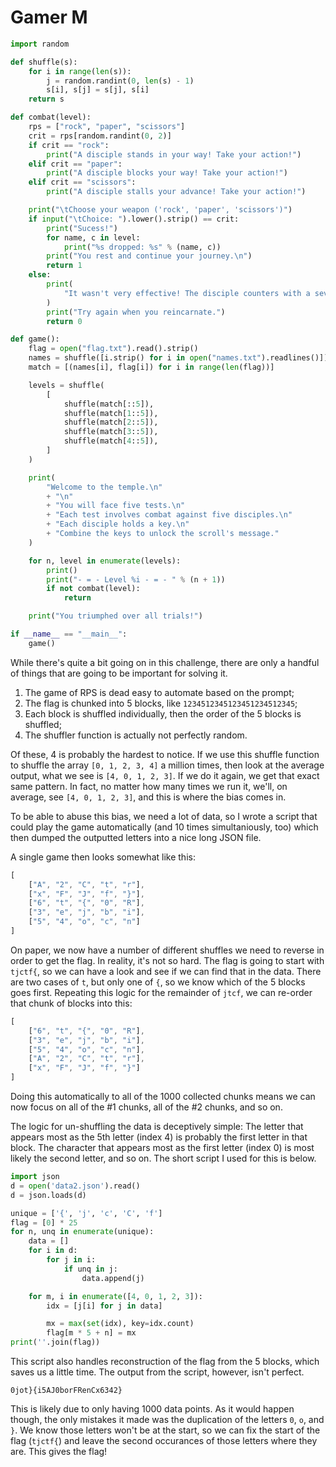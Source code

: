 # Gamer M

```py
import random

def shuffle(s):
    for i in range(len(s)):
        j = random.randint(0, len(s) - 1)
        s[i], s[j] = s[j], s[i]
    return s

def combat(level):
    rps = ["rock", "paper", "scissors"]
    crit = rps[random.randint(0, 2)]
    if crit == "rock":
        print("A disciple stands in your way! Take your action!")
    elif crit == "paper":
        print("A disciple blocks your way! Take your action!")
    elif crit == "scissors":
        print("A disciple stalls your advance! Take your action!")

    print("\tChoose your weapon ('rock', 'paper', 'scissors')")
    if input("\tChoice: ").lower().strip() == crit:
        print("Sucess!")
        for name, c in level:
            print("%s dropped: %s" % (name, c))
        print("You rest and continue your journey.\n")
        return 1
    else:
        print(
            "It wasn't very effective! The disciple counters with a seven page combo of punches and you die."
        )
        print("Try again when you reincarnate.")
        return 0

def game():
    flag = open("flag.txt").read().strip()
    names = shuffle([i.strip() for i in open("names.txt").readlines()])
    match = [(names[i], flag[i]) for i in range(len(flag))]

    levels = shuffle(
        [
            shuffle(match[::5]),
            shuffle(match[1::5]),
            shuffle(match[2::5]),
            shuffle(match[3::5]),
            shuffle(match[4::5]),
        ]
    )

    print(
        "Welcome to the temple.\n"
        + "\n"
        + "You will face five tests.\n"
        + "Each test involves combat against five disciples.\n"
        + "Each disciple holds a key.\n"
        + "Combine the keys to unlock the scroll's message."
    )

    for n, level in enumerate(levels):
        print()
        print("- = - Level %i - = - " % (n + 1))
        if not combat(level):
            return

    print("You triumphed over all trials!")

if __name__ == "__main__":
    game()
```

While there's quite a bit going on in this challenge, there are only a handful
of things that are going to be important for solving it.

1. The game of RPS is dead easy to automate based on the prompt;
2. The flag is chunked into 5 blocks, like `1234512345123451234512345`;
3. Each block is shuffled individually, then the order of the 5 blocks is shuffled;
4. The shuffler function is actually not perfectly random.

Of these, 4 is probably the hardest to notice. If we use this shuffle function
to shuffle the array `[0, 1, 2, 3, 4]` a million times, then look at the
average output, what we see is `[4, 0, 1, 2, 3]`. If we do it again, we get
that exact same pattern. In fact, no matter how many times we run it, we'll,
on average, see `[4, 0, 1, 2, 3]`, and this is where the bias comes in.

To be able to abuse this bias, we need a lot of data, so I wrote a script that
could play the game automatically (and 10 times simultaniously, too) which
then dumped the outputted letters into a nice long JSON file.

A single game then looks somewhat like this:

```js
[
    ["A", "2", "C", "t", "r"],
    ["x", "F", "J", "f", "}"],
    ["6", "t", "{", "0", "R"],
    ["3", "e", "j", "b", "i"],
    ["5", "4", "o", "c", "n"]
]
```

On paper, we now have a number of different shuffles we need to reverse in
order to get the flag. In reality, it's not so hard. The flag is going to
start with `tjctf{`, so we can have a look and see if we can find that in the
data. There are two cases of `t`, but only one of `{`, so we know which of the
5 blocks goes first. Repeating this logic for the remainder of `jtcf`, we can
re-order that chunk of blocks into this:

```js
[
    ["6", "t", "{", "0", "R"],
    ["3", "e", "j", "b", "i"],
    ["5", "4", "o", "c", "n"],
    ["A", "2", "C", "t", "r"],
    ["x", "F", "J", "f", "}"]
]
```

Doing this automatically to all of the 1000 collected chunks means we can now
focus on all of the #1 chunks, all of the #2 chunks, and so on.

The logic for un-shuffling the data is deceptively simple: The letter that
appears most as the 5th letter (index 4) is probably the first letter in that
block. The character that appears most as the first letter (index 0) is most
likely the second letter, and so on. The short script I used for this is
below.

```py
import json
d = open('data2.json').read()
d = json.loads(d)

unique = ['{', 'j', 'c', 'C', 'f']
flag = [0] * 25
for n, unq in enumerate(unique):
    data = []
    for i in d:
        for j in i:
            if unq in j:
                data.append(j)

    for m, i in enumerate([4, 0, 1, 2, 3]):
        idx = [j[i] for j in data]

        mx = max(set(idx), key=idx.count)
        flag[m * 5 + n] = mx
print(''.join(flag))
```

This script also handles reconstruction of the flag from the 5 blocks, which
saves us a little time. The output from the script, however, isn't perfect.

```
0jot}{i5AJ0borFRenCx6342}
```

This is likely due to only having 1000 data points. As it would happen though,
the only mistakes it made was the duplication of the letters `0`, `o`, and
`}`. We know those letters won't be at the start, so we can fix the start of
the flag (`tjctf{`) and leave the second occurances of those letters where
they are. This gives the flag!
